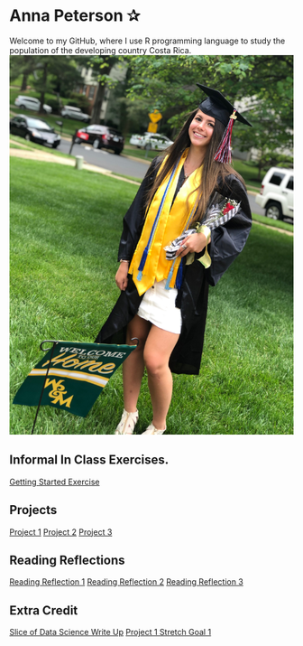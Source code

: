 # Anna Peterson ✰
Welcome to my GitHub, where I use R programming language to study the population of the developing country Costa Rica.
![](GradMe.JPG)

## Informal In Class Exercises. 
[Getting Started Exercise](GettingStarted.md)  

## Projects
[Project 1](CostaRica.png) 
[Project 2](CostaRicaProject2.png)
[Project 3](Project3.md)

## Reading Reflections
[Reading Reflection 1](ReadingReflection.md) 
[Reading Reflection 2](ReadingReflection2.md)
[Reading Reflection 3](ReadingReflection3.md)

## Extra Credit
[Slice of Data Science Write Up](ExtraCredit.md)
[Project 1 Stretch Goal 1](CostaRica.png)
